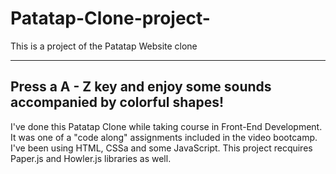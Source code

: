 # Patatap-Clone-project-
This is a project of the Patatap Website clone

-------------------------------------------------------------------------
Press a A - Z key and enjoy some sounds accompanied by colorful shapes!
-------------------------------------------------------------------------

I've done this Patatap Clone while taking course in Front-End Development. It was one of a "code along" assignments included in the video bootcamp. I've been using HTML, CSSa and some JavaScript. This project recquires Paper.js and Howler.js libraries as well.
